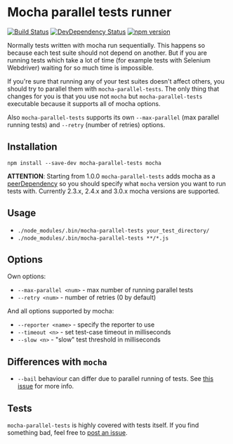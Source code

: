 # Mocha parallel tests runner

[![Build Status](https://img.shields.io/travis/yandex/mocha-parallel-tests/master.svg?style=flat)](https://travis-ci.org/yandex/mocha-parallel-tests)
[![DevDependency Status](http://img.shields.io/david/dev/yandex/mocha-parallel-tests.svg?style=flat)](https://david-dm.org/yandex/mocha-parallel-tests#info=devDependencies)
[![npm version](https://img.shields.io/npm/v/mocha-parallel-tests.svg?style=flat)](https://www.npmjs.com/package/mocha-parallel-tests)


Normally tests written with mocha run sequentially. This happens so because each test suite should not depend on another. But if you are running tests which take a lot of time (for example tests with Selenium Webdriver) waiting for so much time is impossible.

If you're sure that running any of your test suites doesn't affect others, you should try to parallel them with `mocha-parallel-tests`. The only thing that changes for you is that you use not `mocha` but `mocha-parallel-tests` executable because it supports all of mocha options.

Also `mocha-parallel-tests` supports its own `--max-parallel` (max parallel running tests) and `--retry` (number of retries) options.

## Installation

`npm install --save-dev mocha-parallel-tests mocha`

**ATTENTION**: Starting from 1.0.0 `mocha-parallel-tests` adds mocha as a [peerDependency](https://nodejs.org/en/blog/npm/peer-dependencies/) so you should specify what `mocha` version you want to run tests with. Currently 2.3.x, 2.4.x and 3.0.x mocha versions are supported.

## Usage

* `./node_modules/.bin/mocha-parallel-tests your_test_directory/`
* `./node_modules/.bin/mocha-parallel-tests **/*.js`

## Options
Own options:

* `--max-parallel <num>` - max number of running parallel tests
* `--retry <num>` - number of retries (0 by default)

And all options supported by mocha:

* `--reporter <name>` - specify the reporter to use
* `--timeout <n>` - set test-case timeout in milliseconds
* `--slow <n>` - "slow" test threshold in milliseconds

## Differences with `mocha`

 * `--bail` behaviour can differ due to parallel running of tests. See [this issue](https://github.com/yandex/mocha-parallel-tests/issues/88) for more info.

## Tests
`mocha-parallel-tests` is highly covered with tests itself. If you find something bad, feel free to [post an issue](https://github.com/yandex/mocha-parallel-tests/issues/new).
